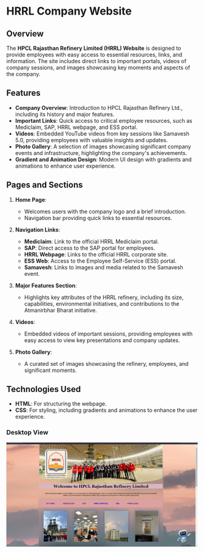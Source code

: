 # HRRL Company Website

## Overview

The **HPCL Rajasthan Refinery Limited (HRRL) Website** is designed to provide employees with easy access to essential resources, links, and information. The site includes direct links to important portals, videos of company sessions, and images showcasing key moments and aspects of the company.

## Features

- **Company Overview**: Introduction to HPCL Rajasthan Refinery Ltd., including its history and major features.
- **Important Links**: Quick access to critical employee resources, such as Mediclaim, SAP, HRRL webpage, and ESS portal.
- **Videos**: Embedded YouTube videos from key sessions like Samavesh 5.0, providing employees with valuable insights and updates.
- **Photo Gallery**: A selection of images showcasing significant company events and infrastructure, highlighting the company's achievements.
- **Gradient and Animation Design**: Modern UI design with gradients and animations to enhance user experience.

## Pages and Sections

1. **Home Page**:
   - Welcomes users with the company logo and a brief introduction.
   - Navigation bar providing quick links to essential resources.
   
2. **Navigation Links**:
   - **Mediclaim**: Link to the official HRRL Mediclaim portal.
   - **SAP**: Direct access to the SAP portal for employees.
   - **HRRL Webpage**: Links to the official HRRL corporate site.
   - **ESS Web**: Access to the Employee Self-Service (ESS) portal.
   - **Samavesh**: Links to images and media related to the Samavesh event.

3. **Major Features Section**:
   - Highlights key attributes of the HRRL refinery, including its size, capabilities, environmental initiatives, and contributions to the Atmanirbhar Bharat initiative.

4. **Videos**:
   - Embedded videos of important sessions, providing employees with easy access to view key presentations and company updates.

5. **Photo Gallery**:
   - A curated set of images showcasing the refinery, employees, and significant moments.

## Technologies Used

- **HTML**: For structuring the webpage.
- **CSS**: For styling, including gradients and animations to enhance the user experience.
### Desktop View
![Desktop View](images/newss.png)


